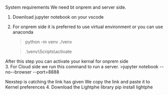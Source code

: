 System requirements
We need bt onprem and server side. 
1.	Download jupyter notebook on your vscode
2.	For onprem side it is preferred to use virtual environment or you can use anaconda
    >python -m venv ./venv
    
    >.\venv\Scripts\activate
    
After this step you can activate your kernal for onprem side  
3.	For Cloud side we run this command to run a server. 
    >jupyter notebook --no--browser --port=8888
    
Nexstep is catching the link has given 
We copy the link and paste it to Kernel preferences
4.	Download the Lightphe library
    pip install lightphe
